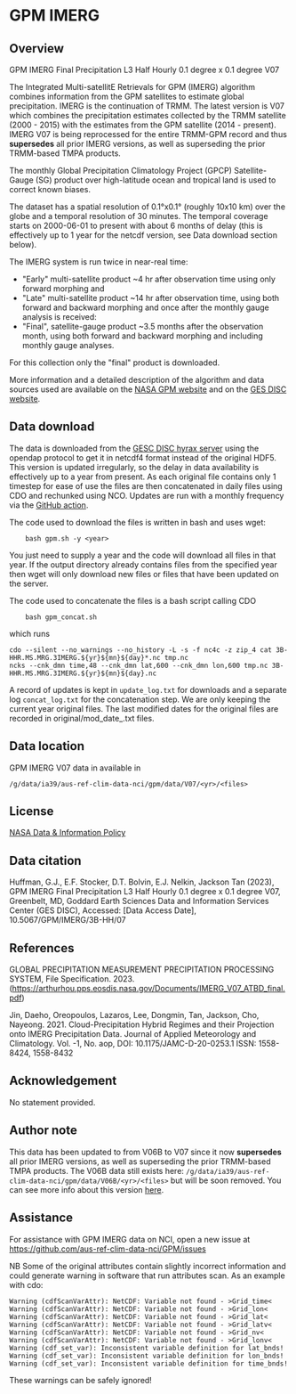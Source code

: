 # GPM IMERG
  
## Overview

GPM IMERG Final Precipitation L3 Half Hourly 0.1 degree x 0.1 degree V07

The Integrated Multi-satellitE Retrievals for GPM (IMERG) algorithm combines information from the GPM satellites to estimate global precipitation. IMERG is the continuation of TRMM. The latest version is V07 which combines the precipitation estimates collected by the TRMM satellite (2000 - 2015) with the estimates from the GPM satellite (2014 - present). IMERG V07 is being reprocessed for the entire TRMM-GPM record and thus **supersedes** all prior IMERG versions, as well as superseding the prior TRMM-based TMPA products.

The monthly Global Precipitation Climatology Project (GPCP) Satellite-Gauge (SG) product over high-latitude ocean and tropical land is used to correct known biases.

The dataset has a spatial resolution of 0.1°x0.1° (roughly 10x10 km) over the globe and a temporal resolution of 30 minutes. The temporal coverage starts on 2000-06-01 to present with about 6 months of delay (this is effectively up to 1 year for the netcdf version, see Data download section below).

The IMERG system is run twice in near-real time:

* "Early" multi-satellite product ~4 hr after observation time using only forward morphing and
* "Late" multi-satellite product ~14 hr after observation time, using both forward and backward morphing
and once after the monthly gauge analysis is received:
* "Final", satellite-gauge product ~3.5 months after the observation month, using both forward and backward morphing and including monthly gauge analyses.

For this collection only the "final" product is downloaded. 

More information and a detailed description of the algorithm and data sources used are available on the [NASA GPM website](https://gpm.nasa.gov/data/imerg) and on the [GES DISC website](https://disc.gsfc.nasa.gov/datasets/GPM_3IMERGHH_07/summary).

## Data download

The data is downloaded from the [GESC DISC hyrax server](https://gpm1.gesdisc.eosdis.nasa.gov/opendap/GPM_L3/GPM_3IMERGHH.07/) using the opendap protocol to get it in netcdf4 format instead of the original HDF5. This version is updated irregularly, so the delay in data availability is effectively up to a year from present.
As each original file contains only 1 timestep for ease of use the files are then concatenated in daily files using CDO and rechunked using NCO.
Updates are run with a monthly frequency via the [GitHub action](https://github.com/aus-ref-clim-data-nci/GPM/actions/workflows/V07_dl.yml).

The code used to download the files is written in bash and uses wget:
```{code}
    bash gpm.sh -y <year>
```
You just need to supply a year and the code will download all files in that year. If the output directory already contains files from the specified year then wget will only download new files or files that have been updated on the server.

The code used to concatenate the files is a bash script calling CDO
```{code}
    bash gpm_concat.sh
```
which runs
```{code}
cdo --silent --no_warnings --no_history -L -s -f nc4c -z zip_4 cat 3B-HHR.MS.MRG.3IMERG.${yr}${mn}${day}*.nc tmp.nc
ncks --cnk_dmn time,48 --cnk_dmn lat,600 --cnk_dmn lon,600 tmp.nc 3B-HHR.MS.MRG.3IMERG.${yr}${mn}${day}.nc 
```

A record of updates is kept in `update_log.txt` for downloads and a separate log `concat_log.txt` for the concatenation step.
We are only keeping the current year original files. The last modified dates for the original files are recorded in original/mod_date_<year>.txt files.

## Data location

GPM IMERG V07 data in available in

```
/g/data/ia39/aus-ref-clim-data-nci/gpm/data/V07/<yr>/<files>
```

## License

[NASA Data & Information Policy](https://science.nasa.gov/earth-science/earth-science-data/data-information-policy/)

## Data citation

Huffman, G.J., E.F. Stocker, D.T. Bolvin, E.J. Nelkin, Jackson Tan (2023), GPM IMERG Final Precipitation L3 Half Hourly 0.1 degree x 0.1 degree V07, Greenbelt, MD, Goddard Earth Sciences Data and Information Services Center (GES DISC), Accessed: [Data Access Date], 10.5067/GPM/IMERG/3B-HH/07

## References

GLOBAL PRECIPITATION MEASUREMENT PRECIPITATION PROCESSING SYSTEM, File Specification. 2023. (https://arthurhou.pps.eosdis.nasa.gov/Documents/IMERG_V07_ATBD_final.pdf)

Jin, Daeho, Oreopoulos, Lazaros, Lee, Dongmin, Tan, Jackson, Cho, Nayeong. 2021.  Cloud-Precipitation Hybrid Regimes and their Projection onto IMERG Precipitation Data. Journal of Applied Meteorology and Climatology. Vol. -1, No. aop, DOI: 10.1175/JAMC-D-20-0253.1  ISSN: 1558-8424, 1558-8432  

## Acknowledgement

No statement provided.

## Author note
This data has been updated to from V06B to V07 since it now **supersedes** all prior IMERG versions, as well as superseding the prior TRMM-based TMPA products. The V06B data still exists here: ```/g/data/ia39/aus-ref-clim-data-nci/gpm/data/V06B/<yr>/<files>``` but will be soon removed. You can see more info about this version [here](https://disc.gsfc.nasa.gov/datasets/GPM_3IMERGHH_06/summary).


## Assistance

For assistance with GPM IMERG data on NCI, open a new issue at https://github.com/aus-ref-clim-data-nci/GPM/issues

NB Some of the original attributes contain slightly incorrect information and could generate warning in software that run attributes scan. As an example with cdo:

```
Warning (cdfScanVarAttr): NetCDF: Variable not found - >Grid_time<
Warning (cdfScanVarAttr): NetCDF: Variable not found - >Grid_lon<
Warning (cdfScanVarAttr): NetCDF: Variable not found - >Grid_lat<
Warning (cdfScanVarAttr): NetCDF: Variable not found - >Grid_latv<
Warning (cdfScanVarAttr): NetCDF: Variable not found - >Grid_nv<
Warning (cdfScanVarAttr): NetCDF: Variable not found - >Grid_lonv<
Warning (cdf_set_var): Inconsistent variable definition for lat_bnds!
Warning (cdf_set_var): Inconsistent variable definition for lon_bnds!
Warning (cdf_set_var): Inconsistent variable definition for time_bnds!
```
                                                                          
These warnings can be safely ignored!


